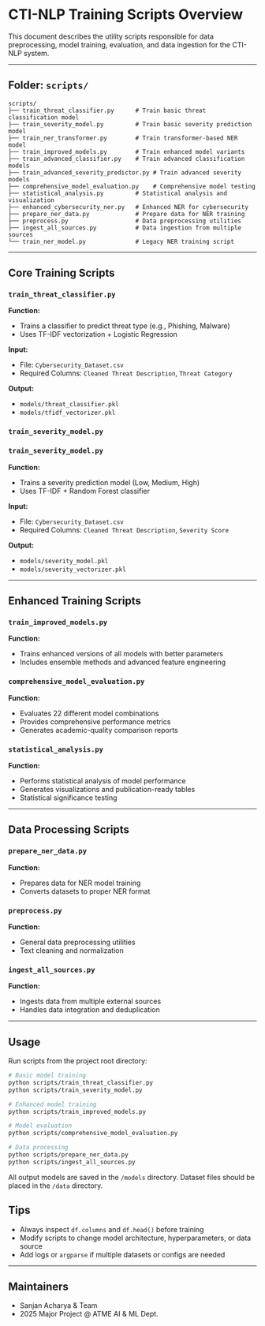 # CTI-NLP Training Scripts Overview

This document describes the utility scripts responsible for data preprocessing, model training, evaluation, and data ingestion for the CTI-NLP system.

---

## Folder: `scripts/`

```
scripts/
├── train_threat_classifier.py      # Train basic threat classification model
├── train_severity_model.py         # Train basic severity prediction model
├── train_ner_transformer.py        # Train transformer-based NER model
├── train_improved_models.py        # Train enhanced model variants
├── train_advanced_classifier.py    # Train advanced classification models
├── train_advanced_severity_predictor.py # Train advanced severity models
├── comprehensive_model_evaluation.py    # Comprehensive model testing
├── statistical_analysis.py         # Statistical analysis and visualization
├── enhanced_cybersecurity_ner.py   # Enhanced NER for cybersecurity
├── prepare_ner_data.py             # Prepare data for NER training
├── preprocess.py                   # Data preprocessing utilities
├── ingest_all_sources.py           # Data ingestion from multiple sources
└── train_ner_model.py              # Legacy NER training script
```

---

## Core Training Scripts

### `train_threat_classifier.py`

**Function:**

- Trains a classifier to predict threat type (e.g., Phishing, Malware)
- Uses TF-IDF vectorization + Logistic Regression

**Input:**

- File: `Cybersecurity_Dataset.csv`
- Required Columns: `Cleaned Threat Description`, `Threat Category`

**Output:**

- `models/threat_classifier.pkl`
- `models/tfidf_vectorizer.pkl`

### `train_severity_model.py`

### `train_severity_model.py`

**Function:**

- Trains a severity prediction model (Low, Medium, High)
- Uses TF-IDF + Random Forest classifier

**Input:**

- File: `Cybersecurity_Dataset.csv`
- Required Columns: `Cleaned Threat Description`, `Severity Score`

**Output:**

- `models/severity_model.pkl`
- `models/severity_vectorizer.pkl`

---

## Enhanced Training Scripts

### `train_improved_models.py`

**Function:**

- Trains enhanced versions of all models with better parameters
- Includes ensemble methods and advanced feature engineering

### `comprehensive_model_evaluation.py`

**Function:**

- Evaluates 22 different model combinations
- Provides comprehensive performance metrics
- Generates academic-quality comparison reports

### `statistical_analysis.py`

**Function:**

- Performs statistical analysis of model performance
- Generates visualizations and publication-ready tables
- Statistical significance testing

---

## Data Processing Scripts

### `prepare_ner_data.py`

**Function:**

- Prepares data for NER model training
- Converts datasets to proper NER format

### `preprocess.py`

**Function:**

- General data preprocessing utilities
- Text cleaning and normalization

### `ingest_all_sources.py`

**Function:**

- Ingests data from multiple external sources
- Handles data integration and deduplication

---

## Usage

Run scripts from the project root directory:

```bash
# Basic model training
python scripts/train_threat_classifier.py
python scripts/train_severity_model.py

# Enhanced model training
python scripts/train_improved_models.py

# Model evaluation
python scripts/comprehensive_model_evaluation.py

# Data processing
python scripts/prepare_ner_data.py
python scripts/ingest_all_sources.py
```

All output models are saved in the `/models` directory.
Dataset files should be placed in the `/data` directory.

## Tips

- Always inspect `df.columns` and `df.head()` before training
- Modify scripts to change model architecture, hyperparameters, or data source
- Add logs or `argparse` if multiple datasets or configs are needed

---

## Maintainers

- Sanjan Acharya & Team
- 2025 Major Project @ ATME AI & ML Dept.
